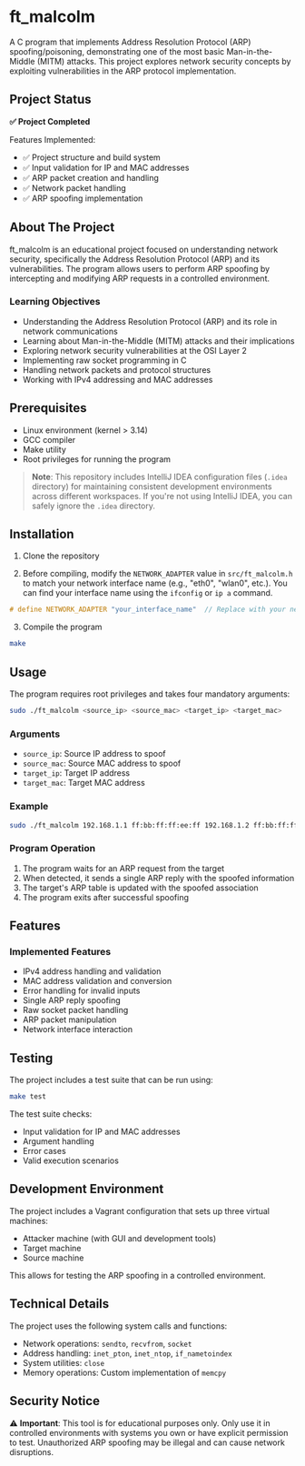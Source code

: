 # ft_malcolm

A C program that implements Address Resolution Protocol (ARP) spoofing/poisoning, demonstrating one of the most basic
Man-in-the-Middle (MITM) attacks. This project explores network security concepts by exploiting vulnerabilities in the
ARP protocol implementation.

## Project Status

**✅ Project Completed**

Features Implemented:
- ✅ Project structure and build system
- ✅ Input validation for IP and MAC addresses
- ✅ ARP packet creation and handling
- ✅ Network packet handling
- ✅ ARP spoofing implementation

## About The Project

ft_malcolm is an educational project focused on understanding network security, specifically the Address Resolution
Protocol (ARP) and its vulnerabilities. The program allows users to perform ARP spoofing by intercepting and modifying
ARP requests in a controlled environment.

### Learning Objectives

- Understanding the Address Resolution Protocol (ARP) and its role in network communications
- Learning about Man-in-the-Middle (MITM) attacks and their implications
- Exploring network security vulnerabilities at the OSI Layer 2
- Implementing raw socket programming in C
- Handling network packets and protocol structures
- Working with IPv4 addressing and MAC addresses

## Prerequisites

- Linux environment (kernel > 3.14)
- GCC compiler
- Make utility
- Root privileges for running the program

> **Note**: This repository includes IntelliJ IDEA configuration files (`.idea` directory) for maintaining consistent
> development environments across different workspaces. If you're not using IntelliJ IDEA, you can safely ignore the
> `.idea` directory.

## Installation

1. Clone the repository

2. Before compiling, modify the `NETWORK_ADAPTER` value in `src/ft_malcolm.h` to match your network interface name (e.g., "eth0", "wlan0", etc.). You can find your interface name using the `ifconfig` or `ip a` command.
```c
# define NETWORK_ADAPTER "your_interface_name"  // Replace with your network interface
```

3. Compile the program
```bash
make
```

## Usage

The program requires root privileges and takes four mandatory arguments:

```bash
sudo ./ft_malcolm <source_ip> <source_mac> <target_ip> <target_mac>
```

### Arguments

- `source_ip`: Source IP address to spoof
- `source_mac`: Source MAC address to spoof
- `target_ip`: Target IP address
- `target_mac`: Target MAC address

### Example

```bash
sudo ./ft_malcolm 192.168.1.1 ff:bb:ff:ff:ee:ff 192.168.1.2 ff:bb:ff:ff:ee:aa
```

### Program Operation

1. The program waits for an ARP request from the target
2. When detected, it sends a single ARP reply with the spoofed information
3. The target's ARP table is updated with the spoofed association
4. The program exits after successful spoofing

## Features

### Implemented Features
- IPv4 address handling and validation
- MAC address validation and conversion
- Error handling for invalid inputs
- Single ARP reply spoofing
- Raw socket packet handling
- ARP packet manipulation
- Network interface interaction

## Testing

The project includes a test suite that can be run using:
```bash
make test
```

The test suite checks:
- Input validation for IP and MAC addresses
- Argument handling
- Error cases
- Valid execution scenarios

## Development Environment

The project includes a Vagrant configuration that sets up three virtual machines:
- Attacker machine (with GUI and development tools)
- Target machine
- Source machine

This allows for testing the ARP spoofing in a controlled environment.

## Technical Details

The project uses the following system calls and functions:
- Network operations: `sendto`, `recvfrom`, `socket`
- Address handling: `inet_pton`, `inet_ntop`, `if_nametoindex`
- System utilities: `close`
- Memory operations: Custom implementation of `memcpy`

## Security Notice

⚠️ **Important**: This tool is for educational purposes only. Only use it in controlled environments with systems you
own or have explicit permission to test. Unauthorized ARP spoofing may be illegal and can cause network disruptions.
